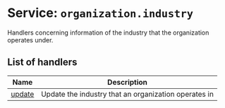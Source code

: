 # Service: `organization.industry`

<!--- #region short-description --->

Handlers concerning information of the industry that the organization operates under.

<!--- #endregion short-description --->

<!--- DO NOT EDIT UNDER THIS LINE, AUTOGENERATED CONTENT --->

<!---
 The table is generated with a script that is run after handlertree generation.
 You can run the generation manually by running `yarn generate:handlerdocs`
--->

## List of handlers

| Name                  | Description                                          |
| --------------------- | ---------------------------------------------------- |
| [update](./update.ts) | Update the industry that an organization operates in |
